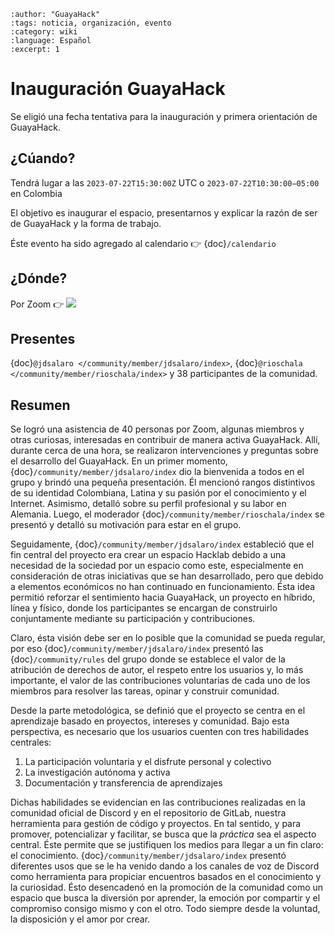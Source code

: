 ```{post} 2023-06-30
:author: "GuayaHack"
:tags: noticia, organización, evento
:category: wiki
:language: Español
:excerpt: 1
```

# Inauguración GuayaHack

Se eligió una fecha tentativa para la inauguración y primera orientación de GuayaHack.

## ¿Cúando?

Tendrá lugar a las `2023‐07‐22T15:30:00Z` UTC o `2023‐07‐22T10:30:00−05:00` en Colombia 

El objetivo es inaugurar el espacio, presentarnos y explicar la razón de ser de GuayaHack y la forma de trabajo.

Éste evento ha sido agregado al calendario 👉 {doc}`/calendario`

## ¿Dónde?

Por Zoom 👉 <a target="_blank" href="https://calendar.google.com/calendar/event?action=TEMPLATE&amp;tmeid=N3U2bTNjZHYxbzMwNW50aTJrdGk0OTBwbTggZ3VheWFoYWNrQG0&amp;tmsrc=guayahack%40gmail.com"><img border="0" src="https://www.google.com/calendar/images/ext/gc_button1_es.gif"></a>

## Presentes 

{doc}`@jdsalaro </community/member/jdsalaro/index>`, {doc}`@rioschala </community/member/rioschala/index>` y 38 participantes de la comunidad.

## Resumen

Se logró una asistencia de 40 personas por Zoom, algunas miembros y otras curiosas, interesadas en contribuir de manera activa GuayaHack. Allí, durante cerca de una hora, se realizaron intervenciones y preguntas sobre el desarrollo del GuayaHack. En un primer momento, {doc}`/community/member/jdsalaro/index` dio la bienvenida a todos en el grupo y brindó una pequeña presentación. Él mencionó rangos distintivos de su identidad Colombiana, Latina y su pasión por el conocimiento y el Internet. Asimismo, detalló sobre su perfil profesional y su labor en Alemania.
Luego, el moderador {doc}`/community/member/rioschala/index` se presentó y detalló su motivación para estar en el grupo.

Seguidamente, {doc}`/community/member/jdsalaro/index` estableció que el fin central del proyecto era crear un espacio Hacklab debido a una necesidad de la sociedad por un espacio como este, especialmente en consideración de otras iniciativas que se han desarrollado, pero que debido a elementos económicos no han continuado en funcionamiento. Ésta idea permitió reforzar el sentimiento hacia GuayaHack, un proyecto en híbrido, línea y físico, donde los participantes se encargan de construirlo conjuntamente mediante su participación y contribuciones.
 
Claro, ésta visión debe ser en lo posible que la comunidad se pueda regular, por eso {doc}`/community/member/jdsalaro/index` presentó las {doc}`/community/rules` del grupo donde se establece el valor de la atribución de derechos de autor, el respeto entre los usuarios y, lo más importante, el valor de las contribuciones voluntarias de cada uno de los miembros para resolver las tareas, opinar y construir comunidad.
 
Desde la parte metodológica, se definió que el proyecto se centra en el aprendizaje basado en proyectos, intereses y comunidad. Bajo esta perspectiva, es necesario que los usuarios cuenten con tres habilidades centrales:

1. La participación voluntaria y el disfrute personal y colectivo
2. La investigación autónoma y activa
3. Documentación y transferencia de aprendizajes

Dichas habilidades se evidencian en las contribuciones realizadas en la comunidad oficial de Discord y en el repositorio de GitLab, nuestra herramienta para gestión de código y proyectos. En tal sentido, y para promover, potencializar y facilitar, se busca que la *práctica* sea el aspecto central. Éste permite que se justifiquen los medios para llegar a un fin claro: el conocimiento. {doc}`/community/member/jdsalaro/index` presentó diferentes usos que se le ha venido dando a los canales de voz de Discord como herramienta para propiciar encuentros basados en el conocimiento y la curiosidad. Ésto desencadenó en la promoción de la comunidad como un espacio que busca la diversión por aprender, la emoción por compartir y el compromiso consigo mismo y con el otro. Todo siempre desde la voluntad, la disposición y el amor por crear.
